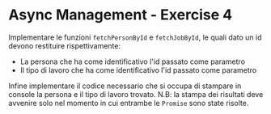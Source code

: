 # Async Management - Exercise 4

Implementare le funzioni `fetchPersonById` e `fetchJobById`, le quali dato un id devono restituire rispettivamente:

- La persona che ha come identificativo l'id passato come parametro
- Il tipo di lavoro che ha come identificativo l'id passato come parametro

Infine implementare il codice necessario che si occupa di stampare in console la persona e il tipo di lavoro trovato.
N.B: la stampa dei risultati deve avvenire solo nel momento in cui entrambe le `Promise` sono state risolte.
